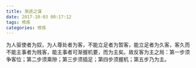 ```yaml
---
title: 渐进之谋
date: 2017-10-03 00:17:12
tags: 修炼
categories: 修炼
---
```

为人驱使者为奴，为人尊处者为客，不能立足者为暂客，能立足者为久客，客久而不能主事者为贱客，能主事者可渐握机要，而为主矣。故反客为主之局：第一步须争客位；第二步须乘隙；第三步须插足；第四步须握机；第五步乃为主。